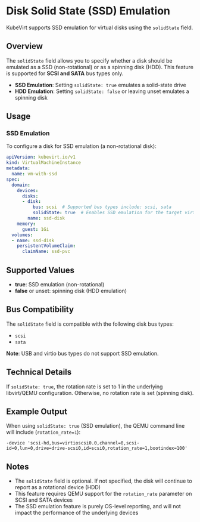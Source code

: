 # Disk Solid State (SSD) Emulation

KubeVirt supports SSD emulation for virtual disks using the `solidState` field.

## Overview

The `solidState` field allows you to specify whether a disk should be emulated as a SSD (non-rotational) or as a spinning disk (HDD). This feature is supported for **SCSI and SATA** bus types only.

- **SSD Emulation**: Setting `solidState: true` emulates a solid-state drive
- **HDD Emulation**: Setting `solidState: false` or leaving unset emulates a spinning disk

## Usage

### SSD Emulation

To configure a disk for SSD emulation (a non-rotational disk):

```yaml
apiVersion: kubevirt.io/v1
kind: VirtualMachineInstance
metadata:
  name: vm-with-ssd
spec:
  domain:
    devices:
      disks:
      - disk:
          bus: scsi  # Supported bus types include: scsi, sata
          solidState: true  # Enables SSD emulation for the target virtual disk
        name: ssd-disk
    memory:
      guest: 1Gi
  volumes:
  - name: ssd-disk
    persistentVolumeClaim:
      claimName: ssd-pvc
```

## Supported Values

- **true**: SSD emulation (non-rotational)
- **false** or unset: spinning disk (HDD emulation)

## Bus Compatibility

The `solidState` field is compatible with the following disk bus types:
- `scsi`
- `sata`

**Note**: USB and virtio bus types do not support SSD emulation.

## Technical Details

If `solidState: true`, the rotation rate is set to 1 in the underlying libvirt/QEMU configuration. Otherwise, no rotation rate is set (spinning disk).

## Example Output

When using `solidState: true` (SSD emulation), the QEMU command line will include (`rotation_rate=1`):

```
-device 'scsi-hd,bus=virtioscsi0.0,channel=0,scsi-id=0,lun=0,drive=drive-scsi0,id=scsi0,rotation_rate=1,bootindex=100'
```

## Notes

- The `solidState` field is optional. If not specified, the disk will continue to report as a rotational device (HDD)
- This feature requires QEMU support for the `rotation_rate` parameter on SCSI and SATA devices
- The SSD emulation feature is purely OS-level reporting, and will not impact the performance of the underlying devices